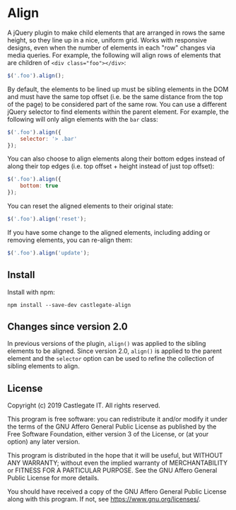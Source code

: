 # Align

A jQuery plugin to make child elements that are arranged in rows the same height, so they line up in a nice, uniform grid. Works with responsive designs, even when the number of elements in each "row" changes via media queries. For example, the following will align rows of elements that are children of `<div class="foo"></div>`:

~~~ javascript
$('.foo').align();
~~~

By default, the elements to be lined up must be sibling elements in the DOM and must have the same top offset (i.e. be the same distance from the top of the page) to be considered part of the same row. You can use a different jQuery selector to find elements within the parent element. For example, the following will only align elements with the `bar` class:

~~~ javascript
$('.foo').align({
    selector: '> .bar'
});
~~~

You can also choose to align elements along their bottom edges instead of along their top edges (i.e. top offset + height instead of just top offset):

~~~ javascript
$('.foo').align({
    bottom: true
});
~~~

You can reset the aligned elements to their original state:

~~~ javascript
$('.foo').align('reset');
~~~

If you have some change to the aligned elements, including adding or removing elements, you can re-align them:

~~~ javascript
$('.foo').align('update');
~~~

## Install

Install with npm:

    npm install --save-dev castlegate-align

## Changes since version 2.0

In previous versions of the plugin, `align()` was applied to the sibling elements to be aligned. Since version 2.0, `align()` is applied to the parent element and the `selector` option can be used to refine the collection of sibling elements to align.

## License

Copyright (c) 2019 Castlegate IT. All rights reserved.

This program is free software: you can redistribute it and/or modify it under the terms of the GNU Affero General Public License as published by the Free Software Foundation, either version 3 of the License, or (at your option) any later version.

This program is distributed in the hope that it will be useful, but WITHOUT ANY WARRANTY; without even the implied warranty of MERCHANTABILITY or FITNESS FOR A PARTICULAR PURPOSE. See the GNU Affero General Public License for more details.

You should have received a copy of the GNU Affero General Public License along with this program. If not, see <https://www.gnu.org/licenses/>.
